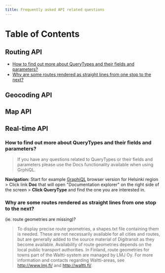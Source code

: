 ```yaml
---
title: Frequently asked API related questions
---
```


Table of Contents
=================

## Routing API
* [How to find out more about QueryTypes and their fields and parameters?](#how-to-find-out-more-about-querytypes-and-their-fields-and-parameters)
* [Why are some routes rendered as straight lines from one stop to the next?](#why-are-some-routes-rendered-as-straight-lines-from-one-stop-to-the-next)

## Geocoding API
  

## Map API
  
## Real-time API
  
### How to find out more about QueryTypes and their fields and parameters?

> If you have any questions related to QueryTypes or their fields and parameters please use the Docs functionality available when using GrphiQL.  
  
**Navigation:** Start for example [GraphiQL](https://api.digitransit.fi/graphiql/hsl) browser version for Helsinki region > Click link **Doc** that will open "Documentation explorer" on the right side of the screen > **Click QueryType** and find the one you are interested in.

### Why are some routes rendered as straight lines from one stop to the next?  
(ie. route geometries are missing)?
  
> To display precise route geometries, a shapes.txt file containing them is needed. These are not necessarily available for all cities and routes, but are generally added to the source material of Digitransit as they become available. Availability of route geometries depends on the local public transport authorities. In Finland, route geometries for towns part of the Waltti-system are managed by LMJ Oy. For more information and contacts regarding Waltti-areas, see http://www.lmj.fi/ and http://waltti.fi/.
